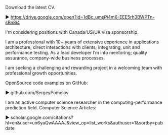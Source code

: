 Download the latest CV.

► https://drive.google.com/open?id=1dBc_umsPi4m6-EEE5rh3BWPTn-sBn8i4


I'm considering positions with Canada/US/UK visa sponsorship.


I am a professional with 10+ years of extensive experience in applications architecture; direct interactions with clients; integrating, unit and performance testing. As a lead developer I’m into mentoring; quality assurance, company-wide business processes. 


I am seeking a challenging and rewarding project in a welcoming team with professional growth opportunities.


OpenSource code examples on GitHub:

► github.com/SergeyPomelov


I am an active computer science researcher in the computing-performance prediction field. Computer Science Articles:

► scholar.google.com/citations?hl=en&user=un6yaQwAAAAJ&view_op=list_works&authuser=1&sortby=pubdate
